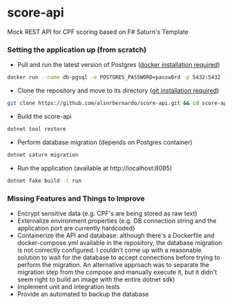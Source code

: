 # score-api
Mock REST API for CPF scoring based on F# Saturn's Template

### Setting the application up (from scratch)

- Pull and run the latest version of Postgres ([docker installation required](https://docs.docker.com/get-docker/))
```sh
docker run --name db-pgsql -e POSTGRES_PASSWORD=passw0rd -p 5432:5432 -d postgres
```
 - Clone the repository and move to its directory ([git installation required](https://www.atlassian.com/git/tutorials/install-git))
```sh
git clone https://github.com/alsnrbernardo/score-api.git && cd score-api
```
- Build the score-api
```sh
dotnet tool restore
```
- Perform database migration (depends on Postgres container)
```sh
dotnet saturn migration
```
- Run the application (available at http://localhost:8085)
```sh
dotnet fake build -t run
```

### Missing Features and Things to Improve

* Encrypt sensitive data (e.g. CPF's are being stored as raw text)
* Externalize environment properties (e.g. DB connection string and the application port are currently hardcoded) 
* Containerize the API and database: although there's a Dockerfile and docker-compose.yml available in the repository, the database migration is not correctly configured. I couldn't come up with a reasonable solution to wait for the database to accept connections before trying to perform the migration. An alternative approach was to separate the migration step from the compose and manually execute it, but it didn't seem right to build an image with the entire dotnet sdk)
* Implement unit and integration tests
* Provide an automated to backup the database
